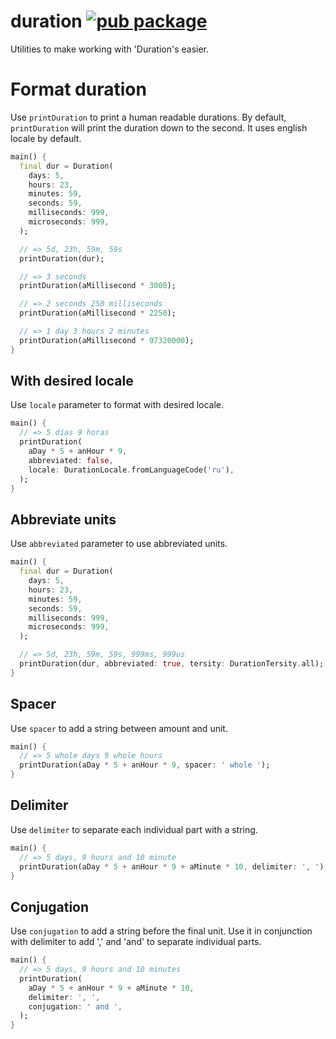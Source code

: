 # duration [![pub package](https://img.shields.io/pub/v/duration.svg)](https://pub.dartlang.org/packages/duration)

Utilities to make working with 'Duration's easier.

# Format duration

Use `printDuration` to print a human readable durations. By default, `printDuration`
will print the duration down to the second. It uses english locale by default.

```dart
main() {
  final dur = Duration(
    days: 5,
    hours: 23,
    minutes: 59,
    seconds: 59,
    milliseconds: 999,
    microseconds: 999,
  );

  // => 5d, 23h, 59m, 59s
  printDuration(dur);

  // => 3 seconds
  printDuration(aMillisecond * 3000);

  // => 2 seconds 250 milliseconds
  printDuration(aMillisecond * 2250);

  // => 1 day 3 hours 2 minutes
  printDuration(aMillisecond * 97320000);
}
```

## With desired locale

Use `locale` parameter to format with desired locale.

```dart
main() {
  // => 5 días 9 horas
  printDuration(
    aDay * 5 + anHour * 9,
    abbreviated: false,
    locale: DurationLocale.fromLanguageCode('ru'),
  );
}
```

## Abbreviate units

Use `abbreviated` parameter to use abbreviated units.

```dart
main() {
  final dur = Duration(
    days: 5,
    hours: 23,
    minutes: 59,
    seconds: 59,
    milliseconds: 999,
    microseconds: 999,
  );

  // => 5d, 23h, 59m, 59s, 999ms, 999us
  printDuration(dur, abbreviated: true, tersity: DurationTersity.all);
}
```

## Spacer

Use `spacer` to add a string between amount and unit.

```dart
main() {
  // => 5 whole days 9 whole hours
  printDuration(aDay * 5 + anHour * 9, spacer: ' whole ');
}
```

## Delimiter

Use `delimiter` to separate each individual part with a string.

```dart
main() {
  // => 5 days, 9 hours and 10 minute
  printDuration(aDay * 5 + anHour * 9 + aMinute * 10, delimiter: ', ');
}
```

## Conjugation

Use `conjugation` to add a string before the final unit. Use it in conjunction with
delimiter to add ',' and 'and' to separate individual parts.

```dart
main() {
  // => 5 days, 9 hours and 10 minutes
  printDuration(
    aDay * 5 + anHour * 9 + aMinute * 10,
    delimiter: ', ',
    conjugation: ' and ',
  );
}
```
